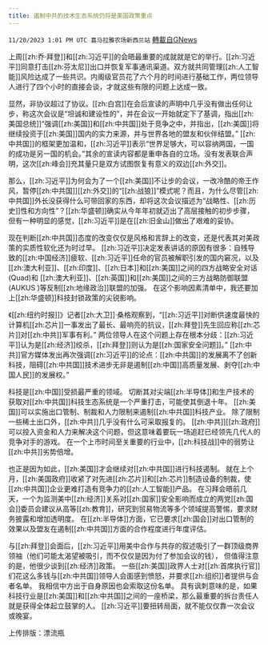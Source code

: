 ```yaml
---
title: 遏制中共的技术生态系统仍将是美国政策重点
---
```

`11/20/2023 1:01 PM UTC 喜马拉雅农场新西兰站` [轉載自GNews](https://gnews.org/articles/1997366)

上周[[zh:乔·拜登]]和[[zh:习近平]]的会晤最重要的成就就是它的举行。[[zh:习近平]]同意打击[[zh:芬太尼]]出口并恢复军事通讯渠道。双方就共同管理[[zh:人工智能]]风险达成了一些共识。内阁级官员花了六个月的时间进行基础工作，两位领导人进行了四个小时的直接会谈，才就这些有限的问题上达成一致。 

 

显然，非协议超过了协议。[[zh:白宫]]在会后宣读的声明中几乎没有做出任何让步，称这次会议是“坦诚和建设性的”，并在会议一开始就定下了基调，指出[[zh:美国总统]]“强调[[zh:美国]]和[[zh:中共国]]处于竞争之中，并指出，[[zh:美国]]将继续投资于[[zh:美国]]国内的实力来源，并与世界各地的盟友和伙伴结盟。” [[zh:中共国]]的框架更加温和，[[zh:习近平]]表示“世界足够大，可以容纳两国，一国的成功是另一国的机会。”其余的宣读内容都是重申各自的立场。没有发表联合声明，这次[[zh:峰会]]充其量只是双方试图恢复有意义的双边[[zh:外交]]。 

 

那么，[[zh:习近平]]为何会为了一个[[zh:美国]]不让步的会议，一改冷酷的帝王作风，暂停[[zh:中共国]][[zh:外交]]的“[[zh:战狼]]”模式呢？而且，为什么尽管[[zh:中共国]]外长没获得什么可带回家的东西，却将这次会议描述为“战略性、[[zh:历史]]性和方向性”？[[zh:华盛顿]]确实从今年年初就迈出了高层接触的初步步骤，但有一种明显的感觉，[[zh:习近平]]是在[[zh:旧金山]]做出了艰难的妥协。 

 

现在判断[[zh:中共国]]态度的改变仅仅是风格和言辞上的改变，还是代表其对美政策的实质性软化还为时过早。 [[zh:习近平]]决定发表讲话的原因有很多：自残导致的[[zh:中国经济]]疲软、[[zh:习近平]]任命的官员被解职引发的国内窘况，以及[[zh:澳大利亚]]、[[zh:印度]]、[[zh:日本]]和[[zh:美国]]之间的四方战略安全对话(Quad)和 [[zh:澳大利亚]]、[[zh:英国]]和[[zh:美国]]之间的三方战略防御联盟(AUKUS )等反制[[zh:地缘政治]]联盟的加强。 在这个影响因素清单中，我还要加上[[zh:华盛顿]]科技封锁政策的尖锐影响。 



《[[zh:纽约时报]]》记者[[zh:大卫]]·桑格观察到，“[[zh:习近平]]对断供速度最快的计算机[[zh:芯片]]一事发出了最长、最响亮的抗议，[[zh:拜登]]先生回应称[[zh:芯片]]对[[zh:中共]]军事有利。” 两位领导人在这个问题上存在根本分歧：[[zh:习近平]]认为是[[zh:经济]]绞杀，[[zh:拜登]]则认为是[[zh:国家安全问题]]。” [[zh:中共]]官方媒体发出再次强调[[zh:习近平]]的论点：[[zh:中共国]]的发展离不了创新科技，阻碍[[zh:中共国]]技术进步无非是遏制[[zh:中国]]高质量发展、剥夺[[zh:中国人民]]的发展权。” 



科技是[[zh:中国]]受损最严重的领域。 切断其对尖端[[zh:半导体]]和生产技术的获取对[[zh:中共国]]科技生态系统是一个严重打击，可能使其倒退十年。 [[zh:美国]]可以实施出口管制、制裁和人力限制来遏制[[zh:中共国]]科技产业。 除了限制一些稀土出口外，[[zh:中共]]几乎没有什么可采取报复的。 [[zh:中共]][[zh:政府]]可以投入资金和人力来解决这个问题，但这意味着要玩一场追赶已经领先几代人的竞争对手的游戏。 在一个上市时间至关重要的行业中，[[zh:科技战]]中的弱势让[[zh:中共]]劣势倍增。 



也正是因为如此，[[zh:美国]]才会继续对[[zh:中共国]]进行科技遏制。 就在上个月，[[zh:美国政府]]收紧了对先进[[zh:芯片]]和[[zh:芯片]]制造设备的制裁，使[[zh:中共国]]企业更难打造有竞争力的[[zh:人工智能]]产品。 在习拜会晤前几天，一个为监测美中[[zh:经济]]关系对[[zh:国家]]安全影响而成立的两党[[zh:国会]]委员会建议从高等[[zh:教育]]，研究到贸易物流等多个领域提高警惕，要求财务披露和增加透明度。 在[[zh:半导体]]方面，它已要求[[zh:国会]]对出口管制的效果以及盟友在遏制[[zh:中共国]]方面的合作程度进行年度评估。 



与[[zh:拜登]]会面后，[[zh:习近平]]用美中合作与共存的叙述吸引了一群顶级商界领袖（他们可能太渴望被吸引，而不仅仅是因为付了参加会议的钱）， 但值得注意的是，他很少谈到[[zh:经济]]政策。 一些[[zh:美国]]政界人士对[[zh:首席执行官]]们花这么多钱与[[zh:中共国]]领导人会面感到愤怒，并要求[[zh:组织]]者提供与会者名单。 我相信中方出于自身原因也会索取这份名单。 具有讽刺意味的是，如果科技行业是[[zh:美国]]和[[zh:中共国]]之间的一座桥梁，那么最重要的拆台责任人就是获得全体起立鼓掌的人。 [[zh:习近平]]要扭转局面，就不能仅仅靠一次会议或晚宴。

上传排版：漂流瓶
